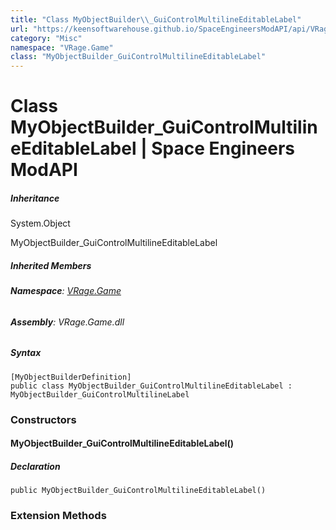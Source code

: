 ```yaml
---
title: "Class MyObjectBuilder\\_GuiControlMultilineEditableLabel"
url: "https://keensoftwarehouse.github.io/SpaceEngineersModAPI/api/VRage.Game.MyObjectBuilder_GuiControlMultilineEditableLabel.html"
category: "Misc"
namespace: "VRage.Game"
class: "MyObjectBuilder_GuiControlMultilineEditableLabel"
---
```


# Class MyObjectBuilder\_GuiControlMultilineEditableLabel | Space Engineers ModAPI

##### Inheritance

System.Object

MyObjectBuilder\_GuiControlMultilineEditableLabel

##### Inherited Members

###### **Namespace**: [VRage.Game](https://keensoftwarehouse.github.io/SpaceEngineersModAPI/api/VRage.Game.html)

###### **Assembly**: VRage.Game.dll

##### Syntax

```
[MyObjectBuilderDefinition]
public class MyObjectBuilder_GuiControlMultilineEditableLabel : MyObjectBuilder_GuiControlMultilineLabel
```

### Constructors

#### MyObjectBuilder\_GuiControlMultilineEditableLabel()

##### Declaration

```
public MyObjectBuilder_GuiControlMultilineEditableLabel()
```

### Extension Methods